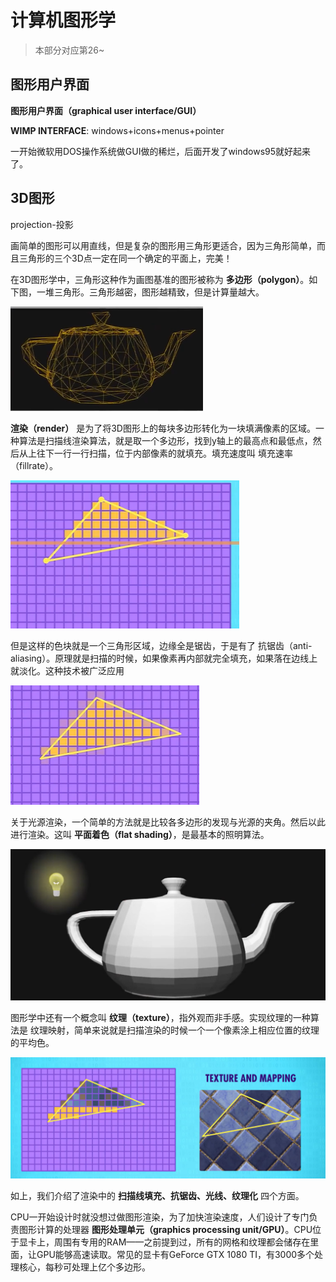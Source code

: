 # 计算机图形学

> 本部分对应第26~

## 图形用户界面

**图形用户界面（graphical user interface/GUI）**

**WIMP INTERFACE**: windows+icons+menus+pointer

一开始微软用DOS操作系统做GUI做的稀烂，后面开发了windows95就好起来了。

## 3D图形

projection-投影

画简单的图形可以用直线，但是复杂的图形用三角形更适合，因为三角形简单，而且三角形的三个3D点一定在同一个确定的平面上，完美！

在3D图形学中，三角形这种作为画图基准的图形被称为 **多边形（polygon）**。如下图，一堆三角形。三角形越密，图形越精致，但是计算量越大。

![image-20240125183542683](https://raw.githubusercontent.com/RimLutienpeist/image-hosting/main/image-20240125183542683.png)

**渲染（render）** 是为了将3D图形上的每块多边形转化为一块填满像素的区域。一种算法是扫描线渲染算法，就是取一个多边形，找到y轴上的最高点和最低点，然后从上往下一行一行扫描，位于内部像素的就填充。填充速度叫 填充速率（fillrate）。

![image-20240125184319983](https://raw.githubusercontent.com/RimLutienpeist/image-hosting/main/image-20240125184319983.png)

 

但是这样的色块就是一个三角形区域，边缘全是锯齿，于是有了 抗锯齿（anti-aliasing）。原理就是扫描的时候，如果像素再内部就完全填充，如果落在边线上就淡化。这种技术被广泛应用

![image-20240125184603894](https://raw.githubusercontent.com/RimLutienpeist/image-hosting/main/image-20240125184603894.png)

关于光源渲染，一个简单的方法就是比较各多边形的发现与光源的夹角。然后以此进行渲染。这叫 **平面着色（flat shading）**，是最基本的照明算法。

![image-20240126105319321](https://raw.githubusercontent.com/RimLutienpeist/image-hosting/main/image-20240126105319321.png)

图形学中还有一个概念叫 **纹理（texture）**，指外观而非手感。实现纹理的一种算法是 纹理映射，简单来说就是扫描渲染的时候一个一个像素涂上相应位置的纹理的平均色。

![image-20240126105702986](https://raw.githubusercontent.com/RimLutienpeist/image-hosting/main/image-20240126105702986.png)

如上，我们介绍了渲染中的 **扫描线填充、抗锯齿、光线、纹理化** 四个方面。

CPU一开始设计时就没想过做图形渲染，为了加快渲染速度，人们设计了专门负责图形计算的处理器 **图形处理单元（graphics processing unit/GPU）**。CPU位于显卡上，周围有专用的RAM——之前提到过，所有的网格和纹理都会储存在里面，让GPU能够高速读取。常见的显卡有GeForce GTX 1080 TI，有3000多个处理核心，每秒可处理上亿个多边形。

